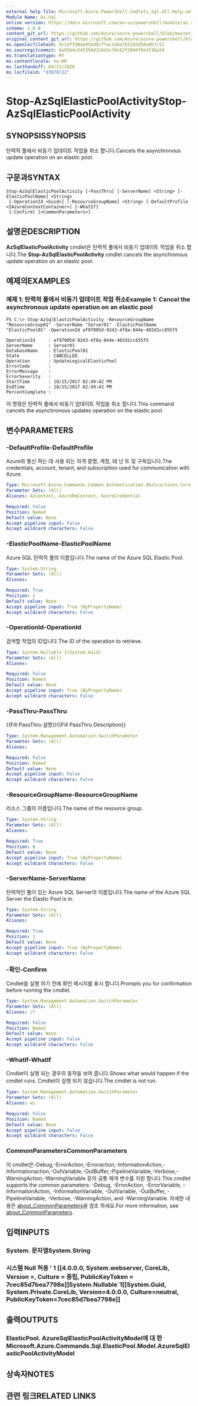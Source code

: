 ```yaml
---
external help file: Microsoft.Azure.PowerShell.Cmdlets.Sql.dll-Help.xml
Module Name: Az.Sql
online version: https://docs.microsoft.com/en-us/powershell/module/az.sql/stop-azsqlelasticpoolactivity
schema: 2.0.0
content_git_url: https://github.com/Azure/azure-powershell/blob/master/src/Sql/Sql/help/Stop-AzSqlElasticPoolActivity.md
original_content_git_url: https://github.com/Azure/azure-powershell/blob/master/src/Sql/Sql/help/Stop-AzSqlElasticPoolActivity.md
ms.openlocfilehash: dc1dffd84a95bd9cffac1dbafb5183d56e0b7c52
ms.sourcegitcommit: 6a91b4c545350d316d3cf8c62f384478e3f3ba24
ms.translationtype: MT
ms.contentlocale: ko-KR
ms.lasthandoff: 04/21/2020
ms.locfileid: "93878722"
---
```

# <span data-ttu-id="ab016-101">Stop-AzSqlElasticPoolActivity</span><span class="sxs-lookup"><span data-stu-id="ab016-101">Stop-AzSqlElasticPoolActivity</span></span>

## <span data-ttu-id="ab016-102">SYNOPSIS</span><span class="sxs-lookup"><span data-stu-id="ab016-102">SYNOPSIS</span></span>
<span data-ttu-id="ab016-103">탄력적 풀에서 비동기 업데이트 작업을 취소 합니다.</span><span class="sxs-lookup"><span data-stu-id="ab016-103">Cancels the asynchronous update operation on an elastic pool.</span></span>

## <span data-ttu-id="ab016-104">구문과</span><span class="sxs-lookup"><span data-stu-id="ab016-104">SYNTAX</span></span>

```
Stop-AzSqlElasticPoolActivity [-PassThru] [-ServerName] <String> [-ElasticPoolName] <String>
 [-OperationId <Guid>] [-ResourceGroupName] <String> [-DefaultProfile <IAzureContextContainer>] [-WhatIf]
 [-Confirm] [<CommonParameters>]
```

## <span data-ttu-id="ab016-105">설명은</span><span class="sxs-lookup"><span data-stu-id="ab016-105">DESCRIPTION</span></span>
<span data-ttu-id="ab016-106">**AzSqlElasticPoolActivity** cmdlet은 탄력적 풀에서 비동기 업데이트 작업을 취소 합니다.</span><span class="sxs-lookup"><span data-stu-id="ab016-106">The **Stop-AzSqlElasticPoolActivity** cmdlet cancels the asynchronous update operation on an elastic pool.</span></span>

## <span data-ttu-id="ab016-107">예제의</span><span class="sxs-lookup"><span data-stu-id="ab016-107">EXAMPLES</span></span>

### <span data-ttu-id="ab016-108">예제 1: 탄력적 풀에서 비동기 업데이트 작업 취소</span><span class="sxs-lookup"><span data-stu-id="ab016-108">Example 1: Cancel the asynchronous update operation on an elastic pool</span></span>
```
PS C:\> Stop-AzSqlElasticPoolActivity -ResourceGroupName "ResourceGroup01" -ServerName "Server01" -ElasticPoolName "ElasticPool01" -OperationId af97005d-9243-4f8a-844e-402d1cc855f5

OperationId     : af97005d-9243-4f8a-844e-402d1cc855f5
ServerName      : Server01
DatabaseName    : ElasticPool01
State           : CANCELLED
Operation       : UpdateLogicalElasticPool
ErrorCode       :
ErrorMessage    :
ErrorSeverity   :
StartTime       : 10/15/2017 02:49:42 PM
EndTime         : 10/15/2017 02:49:43 PM
PercentComplete :
```

<span data-ttu-id="ab016-109">이 명령은 탄력적 풀에서 비동기 업데이트 작업을 취소 합니다.</span><span class="sxs-lookup"><span data-stu-id="ab016-109">This command cancels the asynchronous updates operation on the elastic pool.</span></span>

## <span data-ttu-id="ab016-110">변수</span><span class="sxs-lookup"><span data-stu-id="ab016-110">PARAMETERS</span></span>

### <span data-ttu-id="ab016-111">-DefaultProfile</span><span class="sxs-lookup"><span data-stu-id="ab016-111">-DefaultProfile</span></span>
<span data-ttu-id="ab016-112">Azure와 통신 하는 데 사용 되는 자격 증명, 계정, 테 넌 트 및 구독입니다.</span><span class="sxs-lookup"><span data-stu-id="ab016-112">The credentials, account, tenant, and subscription used for communication with Azure.</span></span>

```yaml
Type: Microsoft.Azure.Commands.Common.Authentication.Abstractions.Core.IAzureContextContainer
Parameter Sets: (All)
Aliases: AzContext, AzureRmContext, AzureCredential

Required: False
Position: Named
Default value: None
Accept pipeline input: False
Accept wildcard characters: False
```

### <span data-ttu-id="ab016-113">-ElasticPoolName</span><span class="sxs-lookup"><span data-stu-id="ab016-113">-ElasticPoolName</span></span>
<span data-ttu-id="ab016-114">Azure SQL 탄력적 풀의 이름입니다.</span><span class="sxs-lookup"><span data-stu-id="ab016-114">The name of the Azure SQL Elastic Pool.</span></span>

```yaml
Type: System.String
Parameter Sets: (All)
Aliases:

Required: True
Position: 2
Default value: None
Accept pipeline input: True (ByPropertyName)
Accept wildcard characters: False
```

### <span data-ttu-id="ab016-115">-OperationId</span><span class="sxs-lookup"><span data-stu-id="ab016-115">-OperationId</span></span>
<span data-ttu-id="ab016-116">검색할 작업의 ID입니다.</span><span class="sxs-lookup"><span data-stu-id="ab016-116">The ID of the operation to retrieve.</span></span>

```yaml
Type: System.Nullable`1[System.Guid]
Parameter Sets: (All)
Aliases:

Required: False
Position: Named
Default value: None
Accept pipeline input: True (ByPropertyName)
Accept wildcard characters: False
```

### <span data-ttu-id="ab016-117">-PassThru</span><span class="sxs-lookup"><span data-stu-id="ab016-117">-PassThru</span></span>
<span data-ttu-id="ab016-118">{{Fill PassThru 설명}}</span><span class="sxs-lookup"><span data-stu-id="ab016-118">{{Fill PassThru Description}}</span></span>

```yaml
Type: System.Management.Automation.SwitchParameter
Parameter Sets: (All)
Aliases:

Required: False
Position: Named
Default value: None
Accept pipeline input: False
Accept wildcard characters: False
```

### <span data-ttu-id="ab016-119">-ResourceGroupName</span><span class="sxs-lookup"><span data-stu-id="ab016-119">-ResourceGroupName</span></span>
<span data-ttu-id="ab016-120">리소스 그룹의 이름입니다.</span><span class="sxs-lookup"><span data-stu-id="ab016-120">The name of the resource group.</span></span>

```yaml
Type: System.String
Parameter Sets: (All)
Aliases:

Required: True
Position: 0
Default value: None
Accept pipeline input: True (ByPropertyName)
Accept wildcard characters: False
```

### <span data-ttu-id="ab016-121">-ServerName</span><span class="sxs-lookup"><span data-stu-id="ab016-121">-ServerName</span></span>
<span data-ttu-id="ab016-122">탄력적인 풀이 있는 Azure SQL Server의 이름입니다.</span><span class="sxs-lookup"><span data-stu-id="ab016-122">The name of the Azure SQL Server the Elastic Pool is in.</span></span>

```yaml
Type: System.String
Parameter Sets: (All)
Aliases:

Required: True
Position: 1
Default value: None
Accept pipeline input: True (ByPropertyName)
Accept wildcard characters: False
```

### <span data-ttu-id="ab016-123">-확인</span><span class="sxs-lookup"><span data-stu-id="ab016-123">-Confirm</span></span>
<span data-ttu-id="ab016-124">Cmdlet을 실행 하기 전에 확인 메시지를 표시 합니다.</span><span class="sxs-lookup"><span data-stu-id="ab016-124">Prompts you for confirmation before running the cmdlet.</span></span>

```yaml
Type: System.Management.Automation.SwitchParameter
Parameter Sets: (All)
Aliases: cf

Required: False
Position: Named
Default value: None
Accept pipeline input: False
Accept wildcard characters: False
```

### <span data-ttu-id="ab016-125">-WhatIf</span><span class="sxs-lookup"><span data-stu-id="ab016-125">-WhatIf</span></span>
<span data-ttu-id="ab016-126">Cmdlet이 실행 되는 경우의 동작을 보여 줍니다.</span><span class="sxs-lookup"><span data-stu-id="ab016-126">Shows what would happen if the cmdlet runs.</span></span>
<span data-ttu-id="ab016-127">Cmdlet이 실행 되지 않습니다.</span><span class="sxs-lookup"><span data-stu-id="ab016-127">The cmdlet is not run.</span></span>

```yaml
Type: System.Management.Automation.SwitchParameter
Parameter Sets: (All)
Aliases: wi

Required: False
Position: Named
Default value: None
Accept pipeline input: False
Accept wildcard characters: False
```

### <span data-ttu-id="ab016-128">CommonParameters</span><span class="sxs-lookup"><span data-stu-id="ab016-128">CommonParameters</span></span>
<span data-ttu-id="ab016-129">이 cmdlet은-Debug,-ErrorAction,-Erroraction,-InformationAction,-Informationaction,-OutVariable,-OutBuffer,-PipelineVariable,-Verbose,-WarningAction,-WarningVariable 등의 공통 매개 변수를 지원 합니다.</span><span class="sxs-lookup"><span data-stu-id="ab016-129">This cmdlet supports the common parameters: -Debug, -ErrorAction, -ErrorVariable, -InformationAction, -InformationVariable, -OutVariable, -OutBuffer, -PipelineVariable, -Verbose, -WarningAction, and -WarningVariable.</span></span> <span data-ttu-id="ab016-130">자세한 내용은 [about_CommonParameters](http://go.microsoft.com/fwlink/?LinkID=113216)을 참조 하세요.</span><span class="sxs-lookup"><span data-stu-id="ab016-130">For more information, see [about_CommonParameters](http://go.microsoft.com/fwlink/?LinkID=113216).</span></span>

## <span data-ttu-id="ab016-131">입력</span><span class="sxs-lookup"><span data-stu-id="ab016-131">INPUTS</span></span>

### <span data-ttu-id="ab016-132">System. 문자열</span><span class="sxs-lookup"><span data-stu-id="ab016-132">System.String</span></span>

### <span data-ttu-id="ab016-133">시스템 Null 허용 ' 1 [[4.0.0.0, System.webserver, CoreLib, Version =, Culture = 중립, PublicKeyToken = 7cec85d7bea7798e]]</span><span class="sxs-lookup"><span data-stu-id="ab016-133">System.Nullable\`1[[System.Guid, System.Private.CoreLib, Version=4.0.0.0, Culture=neutral, PublicKeyToken=7cec85d7bea7798e]]</span></span>

## <span data-ttu-id="ab016-134">출력</span><span class="sxs-lookup"><span data-stu-id="ab016-134">OUTPUTS</span></span>

### <span data-ttu-id="ab016-135">ElasticPool. AzureSqlElasticPoolActivityModel에 대 한</span><span class="sxs-lookup"><span data-stu-id="ab016-135">Microsoft.Azure.Commands.Sql.ElasticPool.Model.AzureSqlElasticPoolActivityModel</span></span>

## <span data-ttu-id="ab016-136">상속자</span><span class="sxs-lookup"><span data-stu-id="ab016-136">NOTES</span></span>

## <span data-ttu-id="ab016-137">관련 링크</span><span class="sxs-lookup"><span data-stu-id="ab016-137">RELATED LINKS</span></span>
